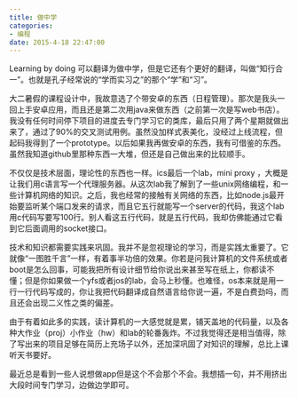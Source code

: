 ```yaml
---
title: 做中学
categories:
- 编程
date: 2015-4-18 22:47:00
---
```


Learning by doing 可以翻译为做中学，但是它还有个更好的翻译，叫做“知行合一”。也就是孔子经常说的“学而实习之”的那个“学”和“习”。

<!-- more -->

大二暑假的课程设计中，我故意选了个带安卓的东西（日程管理）。那次是我头一回上手安卓应用，而且还是第二次用java来做东西（之前第一次是写web书店）。我没有任何时间停下项目的进度去专门学习它的类库，最后只用了两个星期就做出来了，通过了90%的交叉测试用例。虽然没加样式表美化，没经过上线流程，但起码我得到了一个prototype。以后如果我再做安卓的东西，我有可借鉴的东西。虽然我知道github里那种东西一大堆，但还是自己做出来的比较顺手。

不仅仅是技术层面，理论性的东西也一样。ics最后一个lab，mini proxy ，大概是让我们用c语言写一个代理服务器。从这次lab我了解到了一些unix网络编程，和一些计算机网络的知识。之后，我也经常的接触有关网络的东西，比如node.js最开始要监听某个端口发来的请求，而且它五行就能写一个server的代码，我这个lab用c代码写要写100行。别人看这五行代码，就是五行代码，我却仿佛能通过它看到它后面调用的socket接口。

技术和知识都需要实践来巩固。我并不是忽视理论的学习，而是实践太重要了。它就像“一图胜千言”一样，有着事半功倍的效果。你若是问我计算机的文件系统或者boot是怎么回事，可能我把所有设计细节给你说出来甚至写在纸上，你都读不懂；但是你如果做一个yfs或者jos的lab，会马上秒懂。也难怪，os本来就是用一行一行代码写成的，你让我把代码翻译成自然语言给你说一遍，不是白费劲吗，而且还会出现二义性之类的偏差。

由于有着如此多的实践，读计算机的一大感觉就是累，铺天盖地的代码量，以及各种大作业（proj）小作业（hw）和lab的轮番轰炸。不过我觉得还是相当值得，除了写出来的项目足够在简历上充场子以外，还加深巩固了对知识的理解，总比上课听天书要好。

最近总是看到一些人说想做app但是这个不会那个不会。我想插一句，并不用挤出大段时间专门学习，边做边学即可。